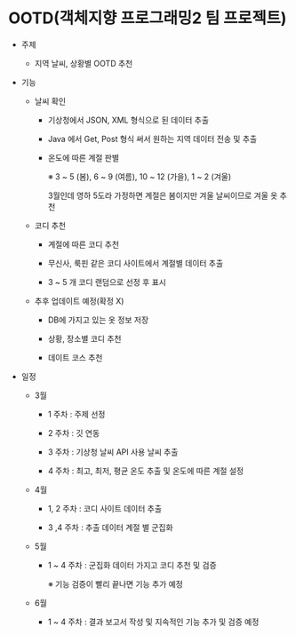 # OOTD(객체지향 프로그래밍2 팀 프로젝트)

- 주제
  - 지역 날씨, 상황별 OOTD 추천

- 기능
  - 날씨 확인

    - 기상청에서 JSON, XML 형식으로 된 데이터 추출
    
    - Java 에서 Get, Post 형식 써서 원하는 지역 데이터 전송 및 추출
    
    - 온도에 따른 계절 판별
    
     
       ※ 3 ~ 5 (봄), 6 ~ 9 (여름), 10 ~ 12 (가을), 1 ~ 2 (겨울)
      
       3월인데 영하 5도라 가정하면 계절은 봄이지만 겨울 날씨이므로 겨울 옷 추천

  - 코디 추천
  
    - 계절에 따른 코디 추천
    
    - 무신사, 룩핀 같은 코디 사이트에서 계절별 데이터 추출
    
    - 3 ~ 5 개 코디 랜덤으로 선정 후 표시

  - 추후 업데이트 예정(확정 X)
  
    - DB에 가지고 있는 옷 정보 저장
    
    - 상황, 장소별 코디 추천
    
    - 데이트 코스 추천

- 일정
  - 3월 
  
    - 1 주차 : 주제 선정
    
    - 2 주차 : 깃 연동
    
    - 3 주차 : 기상청 날씨 API 사용 날씨 추출
    
    - 4 주차 : 최고, 최저, 평균 온도 추출 및 온도에 따른 계절 설정
    

  - 4월 
  
    - 1, 2 주차 : 코디 사이트 데이터 추출
    
    - 3 ,4 주차 : 추출 데이터 계절 별 군집화
    

  - 5월 
  
    - 1 ~ 4 주차 : 군집화 데이터 가지고 코디 추천 및 검증
    
      ※ 기능 검증이 빨리 끝나면 기능 추가 예정

  - 6월 
  
    - 1 ~ 4 주차 : 결과 보고서 작성 및 지속적인 기능 추가 및 검증 예정 
